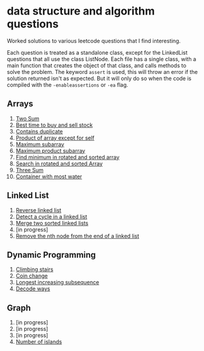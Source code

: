 # data structure and algorithm questions
Worked solutions to various leetcode questions that I find interesting.

Each question is treated as a standalone class, except for the LinkedList questions that all use the class ListNode.
Each file has a single class, with a main function that creates the object of that class, and calls methods to solve the problem.
The keyword `assert` is used, this will throw an error if the solution returned isn't as expected. But it will only do so when the code is compiled with the `-enableassertions` or `-ea` flag.

## Arrays
1. [Two Sum](https://leetcode.com/problems/two-sum/)
2. [Best time to buy and sell stock](https://leetcode.com/problems/best-time-to-buy-and-sell-stock/)
3. [Contains duplicate](https://leetcode.com/problems/contains-duplicate/)
4. [Product of array except for self](https://leetcode.com/problems/product-of-array-except-self/)
5. [Maximum subarray](https://leetcode.com/problems/maximum-subarray/)
6. [Maximum product subarray](https://leetcode.com/problems/maximum-product-subarray/)
7. [Find minimum in rotated and sorted array](https://leetcode.com/problems/find-minimum-in-rotated-sorted-array/)
8. [Search in rotated and sorted Array](https://leetcode.com/problems/search-in-rotated-sorted-array/)
9. [Three Sum](https://leetcode.com/problems/3sum/)
10. [Container with most water](https://leetcode.com/problems/container-with-most-water/)

## Linked List
1. [Reverse linked list](https://leetcode.com/problems/reverse-linked-list/)
2. [Detect a cycle in a linked list](https://leetcode.com/problems/linked-list-cycle/)
3. [Merge two sorted linked lists](https://leetcode.com/problems/merge-two-sorted-lists/)
4. [in progress]
5. [Remove the nth node from the end of a linked list](https://leetcode.com/problems/remove-nth-node-from-end-of-list/)

## Dynamic Programming
1. [Climbing stairs](https://leetcode.com/problems/climbing-stairs/)
2. [Coin change](https://leetcode.com/problems/coin-change/)
3. [Longest increasing subsequence](https://leetcode.com/problems/longest-increasing-subsequence/)
4. [Decode ways](https://leetcode.com/problems/decode-ways/)

## Graph
1. [in progress]
2. [in progress]
3. [in progress]
4. [Number of islands](https://leetcode.com/problems/number-of-islands/)

